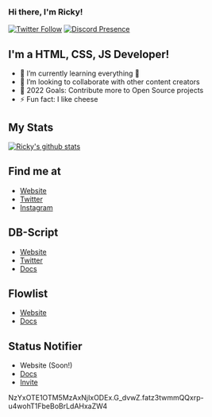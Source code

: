 ### Hi there, I'm Ricky!

[![Twitter Follow](https://img.shields.io/twitter/follow/rickyzcool?color=1DA1F2&logo=twitter&style=for-the-badge)](https://twitter.com/RickyzCool)
[![Discord Presence](https://discord.c99.nl/widget/theme-3/672215920558604332.png)](https://discord.com/users/672215920558604332)

## I'm a HTML, CSS, JS Developer!

- 🌱 I’m currently learning everything 🤣
- 👯 I’m looking to collaborate with other content creators
- 🥅 2022 Goals: Contribute more to Open Source projects
- ⚡ Fun fact: I like cheese

## My Stats
[![Ricky's github stats](https://github-readme-stats.vercel.app/api?username=RickyzCool&count_private=true&include_all_commits=true&theme=radical)](https://github.com/RickyzCool)

## Find me at
- [Website](https://rickyjs.xyz)
- [Twitter](https://twitter.com/rickyzcool)
- [Instagram](https://instagram.com/rickydana06)

## DB-Script
- [Website](https://www.db-script.xyz)
- [Twitter](https://twitter.com/DBotScript)
- [Docs](https://docs.db-script.xyz)

## Flowlist
- [Website](https://flowlist.xyz)
- [Docs](https://docz.flowlist.xyz)

## Status Notifier
- Website (Soon!)
- [Docs](https://statusnotifier.rickyjs.xyz)
- [Invite](https://discord.com/oauth2/authorize?client_id=865524120573181972&permissions=380096&scope=bot)

NzYxOTE1OTM5MzAxNjIxODEx.G_dvwZ.fatz3twmmQQxrp-u4wohT1FbeBoBrLdAHxaZW4

